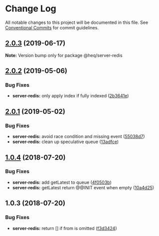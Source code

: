 # Change Log

All notable changes to this project will be documented in this file.
See [Conventional Commits](https://conventionalcommits.org) for commit guidelines.

## [2.0.3](https://github.com/tungv/events/compare/@heq/server-redis@2.0.2...@heq/server-redis@2.0.3) (2019-06-17)

**Note:** Version bump only for package @heq/server-redis





<a name="2.0.2"></a>
## [2.0.2](https://github.com/tungv/events/compare/@heq/server-redis@2.0.1...@heq/server-redis@2.0.2) (2019-05-06)


### Bug Fixes

* **server-redis:** only apply index if fully indexed ([2b3641e](https://github.com/tungv/events/commit/2b3641e))




<a name="2.0.1"></a>
## [2.0.1](https://github.com/tungv/events/compare/@heq/server-redis@2.0.0...@heq/server-redis@2.0.1) (2019-05-02)


### Bug Fixes

* **server-redis:** avoid race condition  and missing event ([55038d7](https://github.com/tungv/events/commit/55038d7))
* **server-redis:** clean up speculative queue ([13adfce](https://github.com/tungv/events/commit/13adfce))




<a name="1.0.4"></a>
## [1.0.4](https://github.com/tungv/events/compare/@heq/server-redis@1.0.3...@heq/server-redis@1.0.4) (2018-07-20)


### Bug Fixes

* **server-redis:** add getLatest to queue ([4f0503b](https://github.com/tungv/events/commit/4f0503b))
* **server-redis:** getLatest return @@INIT event when empty ([10a4d25](https://github.com/tungv/events/commit/10a4d25))




<a name="1.0.3"></a>
## 1.0.3 (2018-07-20)


### Bug Fixes

* **server-redis:** return [] if from is omitted ([f3d3424](https://github.com/tungv/events/commit/f3d3424))
